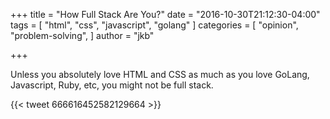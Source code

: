 +++
title = "How Full Stack Are You?"
date = "2016-10-30T21:12:30-04:00"
tags = [
  "html",
  "css",
  "javascript",
  "golang"
]
categories = [
  "opinion",
  "problem-solving",
]
author = "jkb"

+++

<p>Unless you absolutely love HTML and CSS as much as you love GoLang, Javascript, Ruby, etc, you might not be full stack.</p>

{{< tweet 666616452582129664 >}}
